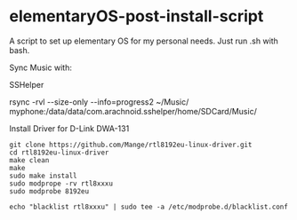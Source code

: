 # elementaryOS-post-install-script

A script to set up elementary OS for my personal needs.
Just run .sh with bash.

Sync Music with:

SSHelper

rsync -rvl --size-only --info=progress2  ~/Music/ myphone:/data/data/com.arachnoid.sshelper/home/SDCard/Music/

Install Driver for D-Link DWA-131

```
git clone https://github.com/Mange/rtl8192eu-linux-driver.git
cd rtl8192eu-linux-driver
make clean
make
sudo make install 
sudo modprope -rv rtl8xxxu
sudo modprobe 8192eu

echo "blacklist rtl8xxxu" | sudo tee -a /etc/modprobe.d/blacklist.conf
```
